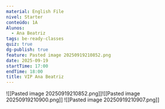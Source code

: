 ```yaml
---
material: English File
nivel: Starter
conteúdo: 1A
Alunos:
  - Ana Beatriz
tags: be-ready-classes
quiz: true
dg-publish: true
feature: Pasted image 20250919210852.png
date: 2025-09-19
startTime: 17:00
endTime: 18:00
title: VIP Ana Beatriz
---
```

![[Pasted image 20250919210852.png]]![[Pasted image 20250919210900.png]]
![[Pasted image 20250919210907.png]]